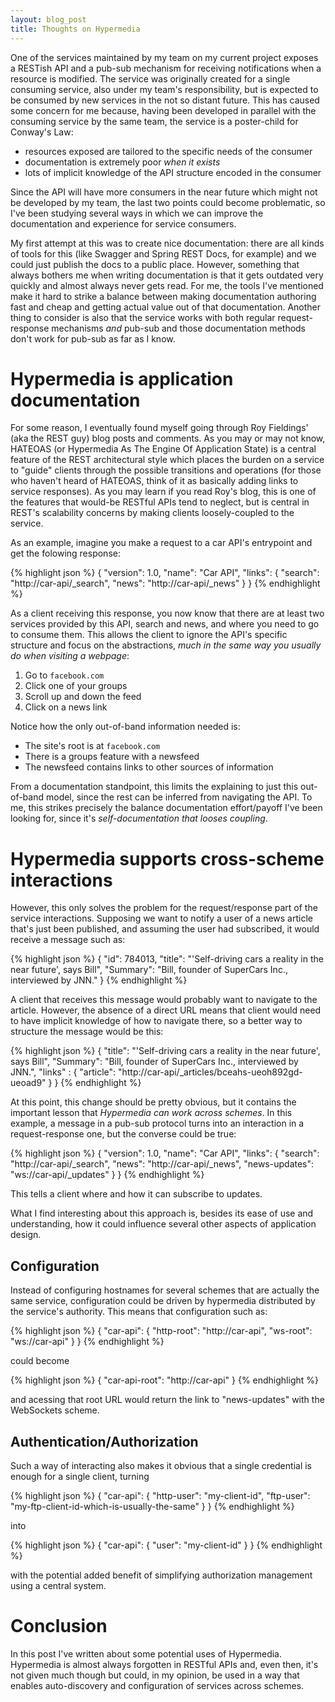 ```yaml
---
layout: blog_post
title: Thoughts on Hypermedia
---
```

One of the services maintained by my team on my current project exposes a RESTish API and a pub-sub mechanism for receiving notifications when a resource is modified.
The service was originally created for a single consuming service, also under my team's responsibility, but is expected to be consumed by new services in the not so distant future.
This has caused some concern for me because, having been developed in parallel with the consuming service by the same team, the service is a poster-child for Conway's Law:

* resources exposed are tailored to the specific needs of the consumer
* documentation is extremely poor *when it exists*
* lots of implicit knowledge of the API structure encoded in the consumer

Since the API will have more consumers in the near future which might not be developed by my team, the last two points could become problematic, so I've been studying several ways in which we can improve the documentation and experience for service consumers.

My first attempt at this was to create nice documentation: there are all kinds of tools for this (like Swagger and Spring REST Docs, for example) and we could just publish the docs to a public place.
However, something that always bothers me when writing documentation is that it gets outdated very quickly and almost always never gets read.
For me, the tools I've mentioned make it hard to strike a balance between making documentation authoring fast and cheap and getting actual value out of that documentation.
Another thing to consider is also that the service works with both regular request-response mechanisms *and* pub-sub and those documentation methods don't work for pub-sub as far as I know.

# Hypermedia is application documentation

For some reason, I eventually found myself going through Roy Fieldings' (aka the REST guy) blog posts and comments.
As you may or may not know, HATEOAS (or Hypermedia As The Engine Of Application State) is a central feature of the REST architectural style which places the burden on a service to "guide" clients through the possible transitions and operations (for those who haven't heard of HATEOAS, think of it as basically adding links to service responses).
As you may learn if you read Roy's blog, this is one of the features that would-be RESTful APIs tend to neglect, but is central in REST's scalability concerns by making clients loosely-coupled to the service.

As an example, imagine you make a request to a car API's entrypoint and get the folowing response:

{% highlight json %}
{
    "version": 1.0,
    "name": "Car API",
    "links": {
        "search": "http://car-api/_search",
        "news": "http://car-api/_news"
    }
}
{% endhighlight %}

As a client receiving this response, you now know that there are at least two services provided by this API, search and news, and where you need to go to consume them.
This allows the client to ignore the API's specific structure and focus on the abstractions, *much in the same way you usually do when visiting a webpage*: 

1. Go to `facebook.com`
2. Click one of your groups
3. Scroll up and down the feed
4. Click on a news link

Notice how the only out-of-band information needed is:

* The site's root is at `facebook.com`
* There is a groups feature with a newsfeed
* The newsfeed contains links to other sources of information

From a documentation standpoint, this limits the explaining to just this out-of-band model, since the rest can be inferred from navigating the API.
To me, this strikes precisely the balance documentation effort/payoff I've been looking for, since it's *self-documentation that looses coupling*.

# Hypermedia supports cross-scheme interactions

However, this only solves the problem for the request/response part of the service interactions.
Supposing we want to notify a user of a news article that's just been published, and assuming the user had subscribed, it would receive a message such as:

{% highlight json %}
{
    "id": 784013,
    "title": "'Self-driving cars a reality in the near future', says Bill",
    "Summary": "Bill, founder of SuperCars Inc., interviewed by JNN."
}
{% endhighlight %}

A client that receives this message would probably want to navigate to the article.
However, the absence of a direct URL means that client would need to have implicit knowledge of how to navigate there, so a better way to structure the message would be this:

{% highlight json %}
{
    "title": "'Self-driving cars a reality in the near future', says Bill",
    "Summary": "Bill, founder of SuperCars Inc., interviewed by JNN.",
    "links" : {
        "article": "http://car-api/_articles/bceahs-ueoh892gd-ueoad9"
    }
}
{% endhighlight %}

At this point, this change should be pretty obvious, but it contains the important lesson that *Hypermedia can work across schemes*.
In this example, a message in a pub-sub protocol turns into an interaction in a request-response one, but the converse could be true:

{% highlight json %}
{
    "version": 1.0,
    "name": "Car API",
    "links": {
        "search": "http://car-api/_search",
        "news": "http://car-api/_news",
        "news-updates": "ws://car-api/_updates"
    }
}
{% endhighlight %}

This tells a client where and how it can subscribe to updates.

What I find interesting about this approach is, besides its ease of use and understanding, how it could influence several other aspects of application design.

## Configuration

Instead of configuring hostnames for several schemes that are actually the same service, configuration could be driven by hypermedia distributed by the service's authority.
This means that configuration such as:

{% highlight json %}
{
    "car-api": {
        "http-root": "http://car-api",
        "ws-root": "ws://car-api"
    }
}
{% endhighlight %}

could become 

{% highlight json %}
{
    "car-api-root": "http://car-api"
}
{% endhighlight %}

and acessing that root URL would return the link to "news-updates" with the WebSockets scheme.

## Authentication/Authorization

Such a way of interacting also makes it obvious that a single credential is enough for a single client, turning

{% highlight json %}
{
    "car-api": {
        "http-user": "my-client-id",
        "ftp-user": "my-ftp-client-id-which-is-usually-the-same"
    }
}
{% endhighlight %}

into

{% highlight json %}
{
    "car-api": {
        "user": "my-client-id"
    }
}
{% endhighlight %}

with the potential added benefit of simplifying authorization management using a central system.

# Conclusion

In this post I've written about some potential uses of Hypermedia.
Hypermedia is almost always forgotten in RESTful APIs and, even then, it's not given much though but could, in my opinion, be used in a way that enables auto-discovery and configuration of services across schemes.
